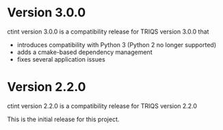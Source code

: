 Version 3.0.0
=============

ctint version 3.0.0 is a compatibility
release for TRIQS version 3.0.0 that
* introduces compatibility with Python 3 (Python 2 no longer supported)
* adds a cmake-based dependency management
* fixes several application issues

Version 2.2.0
=============

ctint version 2.2.0 is a compatibility
release for TRIQS version 2.2.0

This is the initial release for this project.
